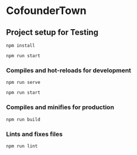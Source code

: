 # CofounderTown

## Project setup for Testing

```
npm install
```

```
npm run start
```

### Compiles and hot-reloads for development

```
npm run serve
```

```
npm run start
```

### Compiles and minifies for production

```
npm run build
```

### Lints and fixes files

```
npm run lint
```

